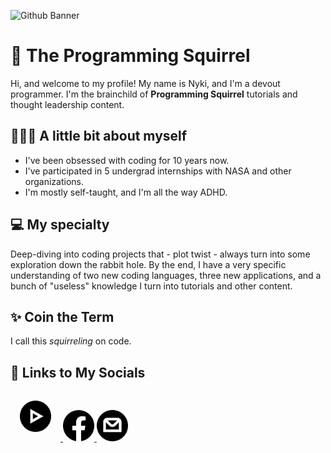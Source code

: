 ![Github Banner](https://github.com/user-attachments/assets/893e7bd8-6e77-463e-9963-454d002f86a0)

# 🌰 The Programming Squirrel

Hi, and welcome to my profile! My name is Nyki, and I'm a devout programmer. I'm the brainchild of **Programming Squirrel** tutorials and thought leadership content.

## 💁🏼‍♀️ A little bit about myself

- I've been obsessed with coding for 10 years now.
- I've participated in 5 undergrad internships with NASA and other organizations.
- I'm mostly self-taught, and I'm all the way ADHD.

## 💻 My specialty

Deep-diving into coding projects that - plot twist - always turn into some exploration down the rabbit hole. By the end, I have a very specific understanding of two new coding languages, three new applications, and a bunch of "useless" knowledge I turn into tutorials and other content.
 
## ✨ Coin the Term

I call this *squirreling* on code.


## 🔗 Links to My Socials

<div style="justify-content:center; display:block">
  <div>
    <a href="https://www.youtube.com/channel/UC4iMa6cylgmPzCmoOVx529A" alt="Follow the Programming-Squirrel Channel on YouTube">
        <img src="images/youtube.svg" alt="YouTube Logo" style="width:50px; margin:15px">
    </a>
    <a href="https://www.facebook.com/profile.php?id=61567216955618" alt="Like the Programming-Squirrel Facebook Page">
      <img src="images/facebook.svg" alt="Facebook Logo" style="width:50px; margin:15p">
    </a>
    <a href="mailto:programming.squirrel@gmail.com" alt="Send me an Email">
      <img src="images/email.svg" alt="Email Logo" style="width:50px; margin:15p">
    </a>
  </div>
</div>
